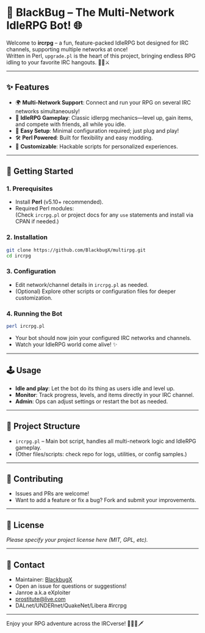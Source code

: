 # 🎲 BlackBug – The Multi-Network IdleRPG Bot! 🌐

Welcome to **ircrpg** – a fun, feature-packed IdleRPG bot designed for IRC channels, supporting multiple networks at once!  
Written in Perl, `upgrade.pl` is the heart of this project, bringing endless RPG idling to your favorite IRC hangouts. 🧙‍♂️⚔️

---

## ✨ Features

- 🌍 **Multi-Network Support**: Connect and run your RPG on several IRC networks simultaneously!
- 🤖 **IdleRPG Gameplay**: Classic idlerpg mechanics—level up, gain items, and compete with friends, all while you idle.
- 🔗 **Easy Setup**: Minimal configuration required; just plug and play!
- 🛠️ **Perl Powered**: Built for flexibility and easy modding.
- 📝 **Customizable**: Hackable scripts for personalized experiences.

---

## 🚀 Getting Started

### 1. Prerequisites
- Install **Perl** (v5.10+ recommended).
- Required Perl modules:  
  (Check `ircrpg.pl` or project docs for any `use` statements and install via CPAN if needed.)

### 2. Installation

```bash
git clone https://github.com/BlackbugX/multirpg.git
cd ircrpg
```

### 3. Configuration

- Edit network/channel details in `ircrpg.pl` as needed.
- (Optional) Explore other scripts or configuration files for deeper customization.

### 4. Running the Bot

```bash
perl ircrpg.pl
```
- Your bot should now join your configured IRC networks and channels.  
- Watch your IdleRPG world come alive! ✨

---

## 🕹️ Usage

- **Idle and play**: Let the bot do its thing as users idle and level up.
- **Monitor**: Track progress, levels, and items directly in your IRC channel.
- **Admin**: Ops can adjust settings or restart the bot as needed.

---

## 📁 Project Structure

- `ircrpg.pl` – Main bot script, handles all multi-network logic and IdleRPG gameplay.
- (Other files/scripts: check repo for logs, utilities, or config samples.)

---

## 🤝 Contributing

- Issues and PRs are welcome!
- Want to add a feature or fix a bug? Fork and submit your improvements.

---

## 📜 License

*Please specify your project license here (MIT, GPL, etc).*

---

## 💬 Contact

- Maintainer: [BlackbugX](https://github.com/BlackbugX)
- Open an issue for questions or suggestions!
- Janroe a.k.a eXploiter
- prostitute@live.com
- DALnet/UNDERnet/QuakeNet/Libera #ircrpg

---

Enjoy your RPG adventure across the IRCverse! 🚀🧝‍♀️🗡️
